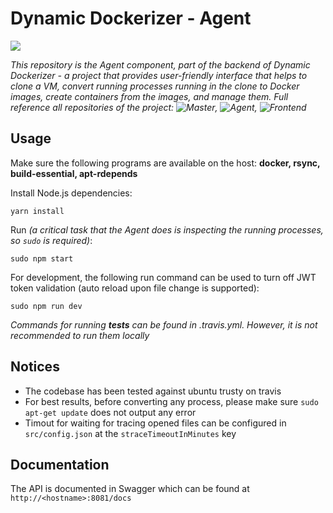 # Dynamic Dockerizer - Agent
![](https://travis-ci.org/thailekha/dynamic-dockerizer-agent.svg?branch=master)

*This repository is the Agent component, part of the backend of Dynamic Dockerizer - a project that provides user-friendly interface that helps to clone a VM, convert running processes running in the clone to Docker images, create containers from the images, and manage them. Full reference all repositories of the project: ![Master](https://github.com/thailekha/dynamic-dockerizer-master), ![Agent](https://github.com/thailekha/dynamic-dockerizer-agent), ![Frontend](https://github.com/thailekha/dynamic-dockerizer-frontend)*

## Usage
Make sure the following programs are available on the host: **docker, rsync, build-essential, apt-rdepends**

Install Node.js dependencies:
```
yarn install
```
Run *(a critical task that the Agent does is inspecting the running processes, so `sudo` is required)*:
```
sudo npm start
```
For development, the following run command can be used to turn off JWT token validation (auto reload upon file change is supported):
```
sudo npm run dev
```
*Commands for running **tests** can be found in .travis.yml. However, it is not recommended to run them locally*

## Notices
- The codebase has been tested against ubuntu trusty on travis
- For best results, before converting any process, please make sure `sudo apt-get update` does not output any error
- Timout for waiting for tracing opened files can be configured in `src/config.json` at the `straceTimeoutInMinutes` key

## Documentation
The API is documented in Swagger which can be found at `http://<hostname>:8081/docs`